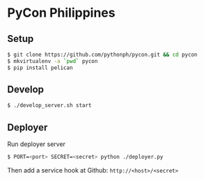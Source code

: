 PyCon Philippines
=================

Setup
-----
```sh
$ git clone https://github.com/pythonph/pycon.git && cd pycon
$ mkvirtualenv -a `pwd` pycon
$ pip install pelican
```

Develop
-------
```sh
$ ./develop_server.sh start
```

Deployer
--------

Run deployer server

```sh
$ PORT=<port> SECRET=<secret> python ./deployer.py
```

Then add a service hook at Github: `http://<host>/<secret>`
